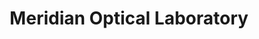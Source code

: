 ---
title: "Meridian Optical Laboratory"
url: /phoenix/meridian-optical-laboratory/
shop: Optiker
---